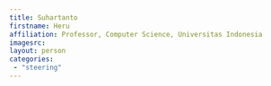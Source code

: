 ```yaml
---
title: Suhartanto
firstname: Heru
affiliation: Professor, Computer Science, Universitas Indonesia
imagesrc: 
layout: person
categories:
 - "steering"
---
```



